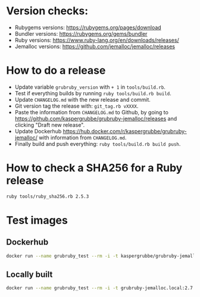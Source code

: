 # Version checks:
- Rubygems versions: https://rubygems.org/pages/download
- Bundler versions: https://rubygems.org/gems/bundler
- Ruby versions: https://www.ruby-lang.org/en/downloads/releases/
- Jemalloc versions: https://github.com/jemalloc/jemalloc/releases

# How to do a release
- Update variable `grubruby_version` with `+ 1` in `tools/build.rb`.
- Test if everything builds by running `ruby tools/build.rb build`.
- Update `CHANGELOG.md` with the new release and commit.
- Git version tag the release with: `git_tag.rb vXXXX`.
- Paste the information from `CHANGELOG.md` to Github, by going to https://github.com/kaspergrubbe/grubruby-jemalloc/releases and clicking "Draft new release".
- Update Dockerhub https://hub.docker.com/r/kaspergrubbe/grubruby-jemalloc/ with information from `CHANGELOG.md`.
- Finally build and push everything: `ruby tools/build.rb build push`.

# How to check a SHA256 for a Ruby release

```bash
ruby tools/ruby_sha256.rb 2.5.3
```

# Test images

## Dockerhub

```bash
docker run --name grubruby_test --rm -i -t kaspergrubbe/grubruby-jemalloc:2.7.0.8020 /bin/bash
```

## Locally built

```bash
docker run --name grubruby_test --rm -i -t grubruby-jemalloc.local:2.7.0.8020 /bin/bash
```
